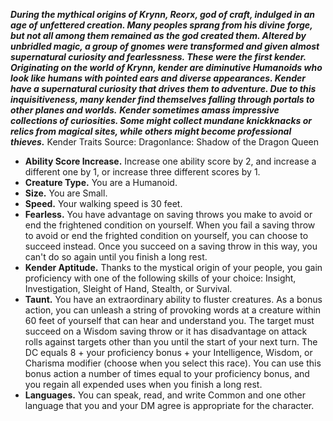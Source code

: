 ***During the mythical origins of Krynn, Reorx, god of craft, indulged in an age of unfettered creation. Many peoples sprang from his divine forge, but not all among them remained as the god created them. Altered by unbridled magic, a group of gnomes were transformed and given almost supernatural curiosity and fearlessness. These were the first kender.***
***Originating on the world of Krynn, kender are diminutive Humanoids who look like humans with pointed ears and diverse appearances. Kender have a supernatural curiosity that drives them to adventure. Due to this inquisitiveness, many kender find themselves falling through portals to other planes and worlds.***
***Kender sometimes amass impressive collections of curiosities. Some might collect mundane knickknacks or relics from magical sites, while others might become professional thieves.***
Kender Traits
Source: Dragonlance: Shadow of the Dragon Queen
* **Ability Score Increase.** Increase one ability score by 2, and increase a different one by 1, or increase three different scores by 1.
* **Creature Type.** You are a Humanoid.
* **Size.** You are Small.
* **Speed.** Your walking speed is 30 feet.
* **Fearless.** You have advantage on saving throws you make to avoid or end the frightened condition on yourself. When you fail a saving throw to avoid or end the frighted condition on yourself, you can choose to succeed instead. Once you succeed on a saving throw in this way, you can't do so again until you finish a long rest.
* **Kender Aptitude.** Thanks to the mystical origin of your people, you gain proficiency with one of the following skills of your choice: Insight, Investigation, Sleight of Hand, Stealth, or Survival.
* **Taunt.** You have an extraordinary ability to fluster creatures. As a bonus action, you can unleash a string of provoking words at a creature within 60 feet of yourself that can hear and understand you. The target must succeed on a Wisdom saving throw or it has disadvantage on attack rolls against targets other than you until the start of your next turn. The DC equals 8 + your proficiency bonus + your Intelligence, Wisdom, or Charisma modifier (choose when you select this race). You can use this bonus action a number of times equal to your proficiency bonus, and you regain all expended uses when you finish a long rest.
* **Languages.** You can speak, read, and write Common and one other language that you and your DM agree is appropriate for the character.
